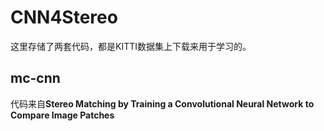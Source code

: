 # CNN4Stereo
这里存储了两套代码，都是KITTI数据集上下载来用于学习的。
## mc-cnn

代码来自**Stereo Matching by Training a Convolutional Neural Network to Compare Image Patches**
